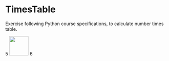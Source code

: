 # TimesTable
Exercise following Python course specifications, to calculate number times table.

<a>
5
    <img src="https://cdn.jsdelivr.net/gh/devicons/devicon/icons/python/python-original-wordmark.svg" width="60" height="60"/>
6
<a/>